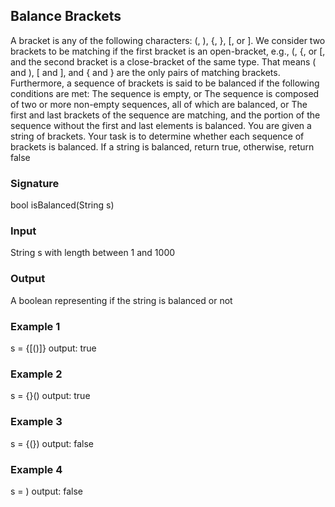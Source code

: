 ## Balance Brackets
A bracket is any of the following characters: (, ), {, }, [, or ].
We consider two brackets to be matching if the first bracket is an open-bracket, e.g., (, {, or [, and the second bracket is a close-bracket of the same type. That means ( and ), [ and ], and { and } are the only pairs of matching brackets.
Furthermore, a sequence of brackets is said to be balanced if the following conditions are met:
The sequence is empty, or
The sequence is composed of two or more non-empty sequences, all of which are balanced, or
The first and last brackets of the sequence are matching, and the portion of the sequence without the first and last elements is balanced.
You are given a string of brackets. Your task is to determine whether each sequence of brackets is balanced. If a string is balanced, return true, otherwise, return false
### Signature
bool isBalanced(String s)
### Input
String s with length between 1 and 1000
### Output
A boolean representing if the string is balanced or not
### Example 1
s = {[()]}
output: true
### Example 2
s = {}()
output: true
### Example 3
s = {(})
output: false
### Example 4
s = )
output: false


